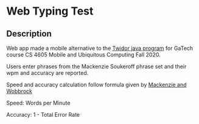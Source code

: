 # Web Typing Test

## Description
Web app made a mobile alternative to the [Twidor java program](https://github.com/futureperfect/twidor) for GaTech course CS 4605 Mobile and Ubiquitous Computing Fall 2020.

Users enter phrases from the Mackenzie Soukeroff phrase set and their wpm and accuracy are reported.

Speed and accuracy calculation follow formula given by [Mackenzie and Wobbrock](https://faculty.washington.edu/wobbrock/pubs/text-07.pdf)

Speed: Words per Minute

Accuracy: 1 - Total Error Rate